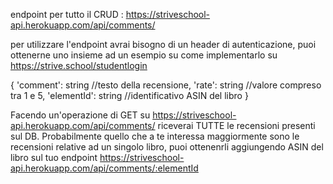 <!--! CONTINUIAMO A LAVORARE SU EPIBOOKS -->

<!--* 1. oggi devi modificare il layout dell'applicazione: crea due colonne, quella di sinistra continuerà a mostrare le copertine dei libri, mentre quella sulla destra mostrerà SEMPRE un componente CommentArea, infine rimuovi l'altra istanza di CommentArea, quella presente all'interno di SingleBook; -->

<!--* 2. Al caricamento dell'applicazione, CommentArea non riceverà più immediatamente un libro per effettuare la fetch delle recensioni; Fai in modo che CommentArea non provochi un crash dell'intera applicazione quando ancora non possiede dati da mostrare. (ricordi i valori iniziali dello stato?); -->

<!--* 3. Se non lo hai fatto, cambia il modo in cui viene salvato 'selected'. Non deve più essere salvato in SingleBook ma in LatestRelease e non deve più contenere un booleano ma l'asin del libro su cui si è cliccato. Per farlo, implementa lo stage lifting e modifica SingleBook di conseguenza; -->

<!--* 4. Passa il valore 'selected' sia a SIngleBook che a CommentArea. QUando cambia il valore di 'selected', CommentArea deve eseguire una nuova fetch con il nuovo valore di 'selected' e le recensioni nella colonna di destra devono riflettere il libro seleziona nella colonna di sinistra. Utilizza componentDidMount (o useEffect per le functional) e non dimenticarti di sfruttare le sue prop per non imbatterti in un loop infinito; -->

<!--* 5. Assicurati che l'asin del libro (nella prop 'selected') arrivi anche a AddCOmment in modo da mantenere aggiornata la sua proprietà elementId (necessaria per la richiesta POST) con il libro attualmente selezionato. -->

<!--? EXTRA -->

<!--* 1. Inserisci spinner e messaggi di errore -->

<!--* 2. Permettere all'applicazione di avere solo UN libro selezionato alla volta, cliccando su una card diversa, il libro precendete deve de-selezionarsi, e la nuova card selezionata deve aggiornare il suo stato; Questo richiederà di elevare la proprietà selected dallo stato di SingleBook, allo stato di BookList e il suo valore non sarà più true/false ma conterrà l'ASIN del libro attualmente selezionato. Per raggiungere questa funzionalità puoi seguire la strategia che hai appena messo in atto per il task precedente; -->

<!--* 3. Utilizza React.Context per condividere con l'intera applicazione una proprietà 'theme'. Il suo valore può essere light o dark e deve influenzare qualche proprietà visiva dei componenti principali (MyNavbar, BookList, SingleBook etc...) Fornisci anche un modo per cambiare valore alla proprietà theme (da light a dark e viceversa) e verifica che l'applicazione riceva il nuovo valore alla modifica dello stesso. -->

<!--? DOCUMENTAZIONE API -->

endpoint per tutto il CRUD : https://striveschool-api.herokuapp.com/api/comments/

<!--! IMPORTANTE: -->

per utilizzare l'endpoint avrai bisogno di un header di autenticazione, puoi ottenerne uno insieme ad un esempio su come implementarlo su https://strive.school/studentlogin

<!--! API - struttura di un commento: -->

{
'comment': string //testo della recensione,
'rate': string //valore compreso tra 1 e 5,
'elementId': string //identificativo ASIN del libro
}

<!--! ATTENZIONE: -->

Facendo un'operazione di GET su https://striveschool-api.herokuapp.com/api/comments/ riceverai TUTTE le recensioni presenti sul DB.
Probabilmente quello che a te interessa maggiormente sono le recensioni relative ad un singolo libro, puoi ottenenrli aggiungendo ASIN del libro sul tuo endpoint
https://striveschool-api.herokuapp.com/api/comments/:elementId
